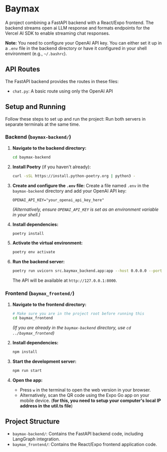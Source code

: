# Baymax

A project combining a FastAPI backend with a React/Expo frontend. The backend streams open ai LLM response and formats endpoints for the Vercel AI SDK to enable streaming chat responses.

**Note:** You need to configure your OpenAI API key. You can either set it up in a `.env` file in the backend directory or have it configured in your shell environment (e.g., `~/.bashrc`).

## API Routes

The FastAPI backend provides the routes in these files:
- `chat.py`: A basic route using only the OpenAI API 


## Setup and Running

Follow these steps to set up and run the project: Run both servers in separate terminals at the same time.

### Backend (`baymax-backend/`)

1.  **Navigate to the backend directory:**
    ```bash
    cd baymax-backend
    ```

2.  **Install Poetry** (if you haven't already):
    ```bash
    curl -sSL https://install.python-poetry.org | python3 -
    ```

3.  **Create and configure the `.env` file:**
    Create a file named `.env` in the `baymax-backend` directory and add your OpenAI API key:
    ```env
    OPENAI_API_KEY="your_openai_api_key_here"
    ```
    *(Alternatively, ensure `OPENAI_API_KEY` is set as an environment variable in your shell.)*

4.  **Install dependencies:**
    ```bash
    poetry install
    ```

5.  **Activate the virtual environment:**
    ```bash
    poetry env activate
    ``` 
   

6.  **Run the backend server:**
    ```bash
    poetry run uvicorn src.baymax_backend.app:app --host 0.0.0.0 --port 8000 --reload
    ```
    The API will be available at `http://127.0.0.1:8000`.

### Frontend (`baymax_frontend/`)

1.  **Navigate to the frontend directory:**
    ```bash
    # Make sure you are in the project root before running this
    cd baymax_frontend 
    ```
    *(If you are already in the `baymax-backend` directory, use `cd ../baymax_frontend`)*

2.  **Install dependencies:**
    ```bash
    npm install
    ```

3.  **Start the development server:**
    ```bash
    npm run start
    ```

4.  **Open the app:**
    - Press `w` in the terminal to open the web version in your browser.
    - Alternatively, scan the QR code using the Expo Go app on your mobile device. (**for this, you need to setup your computer's local IP address in the util.ts file**)

## Project Structure

-   `baymax-backend/`: Contains the FastAPI backend code, including LangGraph integration.
-   `baymax_frontend/`: Contains the React/Expo frontend application code.



